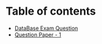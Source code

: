 # Table of contents

* [DataBase Exam Question](README.md)
* [Question Paper - 1](question-paper-1.md)
